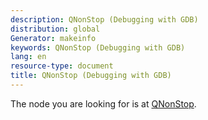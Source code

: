 ```yaml
---
description: QNonStop (Debugging with GDB)
distribution: global
Generator: makeinfo
keywords: QNonStop (Debugging with GDB)
lang: en
resource-type: document
title: QNonStop (Debugging with GDB)
---
```

The node you are looking for is at [QNonStop](General-Query-Packets.html#QNonStop).
